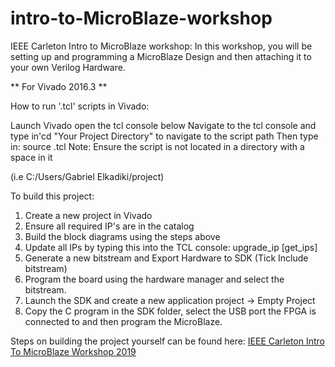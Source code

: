 # intro-to-MicroBlaze-workshop
IEEE Carleton Intro to MicroBlaze workshop: In this workshop, you will be setting up and programming a MicroBlaze Design and then attaching it to your own Verilog Hardware.  

** For Vivado 2016.3 **

How to run '.tcl' scripts in Vivado:

Launch Vivado open the tcl console below
Navigate to the tcl console and type in'cd "Your Project Directory" to navigate to the script path
Then type in: source <your script name>.tcl
Note: Ensure the script is not located in a directory with a space in it

(i.e C:/Users/Gabriel Elkadiki/project)

To build this project:
1. Create a new project in Vivado
2. Ensure all required IP's are in the catalog
2. Build the block diagrams using the steps above
3. Update all IPs by typing this into the TCL console: upgrade_ip [get_ips]
4. Generate a new bitstream and Export Hardware to SDK (Tick Include bitstream)
5. Program the board using the hardware manager and select the bitstream.
6. Launch the SDK and create a new application project -> Empty Project
7. Copy the C program in the SDK folder, select the USB port the FPGA is connected to and then program the MicroBlaze.

Steps on building the project yourself can be found here:
[IEEE Carleton Intro To MicroBlaze Workshop 2019](https://docs.google.com/presentation/d/1hfE7lqGiGhEzx4Mnj9NXa4FJq4tLA_tECX6K2kmoFtk/edit?usp=sharing)
